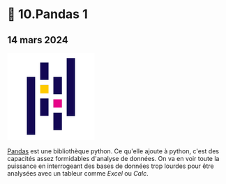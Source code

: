 # 🐼 10.Pandas 1

## 14 mars 2024

![](../.gitbook/assets/pandaslogo2020.png)

[Pandas](https://pandas.pydata.org/pandas-docs/stable/index.html) est une bibliothèque python. Ce qu'elle ajoute à python, c'est des capacités assez formidables d'analyse de données. On va en voir toute la puissance en interrogeant des bases de données trop lourdes pour être analysées avec un tableur comme _Excel_ ou _Calc_.
